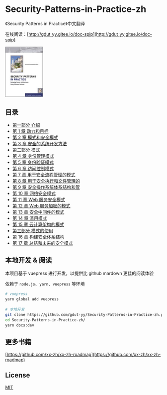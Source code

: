 # Security-Patterns-in-Practice-zh

《Security Patterns in Practice》中文翻译

在线阅读：[http://gdut_yy.gitee.io/doc-spip](http://gdut_yy.gitee.io/doc-spip)

<img src="./docs/cover.jpg" width=24% />

## 目录

- [第一部分 介绍](docs/part1.md)
- [第 1 章 动力和目标](docs/ch1.md)
- [第 2 章 模式和安全模式](docs/ch2.md)
- [第 3 章 安全的系统开发方法](docs/ch3.md)
- [第二部分 模式](docs/part2.md)
- [第 4 章 身份管理模式](docs/ch4.md)
- [第 5 章 身份验证模式](docs/ch5.md)
- [第 6 章 访问控制模式](docs/ch6.md)
- [第 7 章 用于安全流程管理的模式](docs/ch7.md)
- [第 8 章 用于安全执行和文件管理的](docs/ch8.md)
- [第 9 章 安全操作系统体系结构和管](docs/ch9.md)
- [第 10 章 网络安全模式](docs/ch10.md)
- [第 11 章 Web 服务安全模式](docs/ch11.md)
- [第 12 章 Web 服务加密的模式](docs/c12.md)
- [第 13 章 安全中间件的模式](docs/ch13.md)
- [第 14 章 滥用模式](docs/ch14.md)
- [第 15 章 云计算架构的模式](docs/ch15.md)
- [第三部分 模式的使用](docs/part3.md)
- [第 16 章 构建安全体系结构](docs/ch16.md)
- [第 17 章 总结和未来的安全模式](docs/ch17.md)

## 本地开发 & 阅读

本项目基于 vuepress 进行开发，以提供比 github mardown 更佳的阅读体验

依赖于 `node.js`、`yarn`、`vuepress` 等环境

```sh
# vuepress
yarn global add vuepress

# 本地开发
git clone https://github.com/gdut-yy/Security-Patterns-in-Practice-zh.git
cd Security-Patterns-in-Practice-zh/
yarn docs:dev
```

## 更多书籍

[https://github.com/xx-zh/xx-zh-roadmap](https://github.com/xx-zh/xx-zh-roadmap)

## License

[MIT](./LICENSE)
